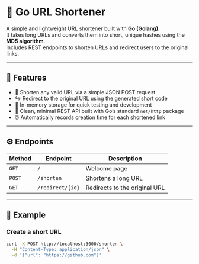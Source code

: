 # 🧩 Go URL Shortener

A simple and lightweight URL shortener built with **Go (Golang)**.  
It takes long URLs and converts them into short, unique hashes using the **MD5 algorithm**.  
Includes REST endpoints to shorten URLs and redirect users to the original links.

---

## 🚀 Features
- 🔗 Shorten any valid URL via a simple JSON POST request  
- ↪️ Redirect to the original URL using the generated short code  
- 🧠 In-memory storage for quick testing and development  
- 🧰 Clean, minimal REST API built with Go’s standard `net/http` package  
- ⏰ Automatically records creation time for each shortened link  

---

## ⚙️ Endpoints

| Method | Endpoint | Description |
|--------|-----------|-------------|
| `GET`  | `/`              | Welcome page |
| `POST` | `/shorten`       | Shortens a long URL |
| `GET`  | `/redirect/{id}` | Redirects to the original URL |

---

## 🧠 Example

### Create a short URL
```bash
curl -X POST http://localhost:3000/shorten \
  -H "Content-Type: application/json" \
  -d '{"url": "https://github.com"}'
